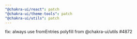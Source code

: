 ```yaml
---
"@chakra-ui/react": patch
"@chakra-ui/theme-tools": patch
"@chakra-ui/utils": patch
---
```


fix: always use fromEntries polyfill from @chakra-ui/utils #4872
